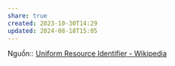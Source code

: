 ```yaml
---
share: true
created: 2023-10-30T14:29
updated: 2024-08-18T15:05
---
```

Nguồn:: [Uniform Resource Identifier - Wikipedia](https://en.wikipedia.org/wiki/Uniform_Resource_Identifier)